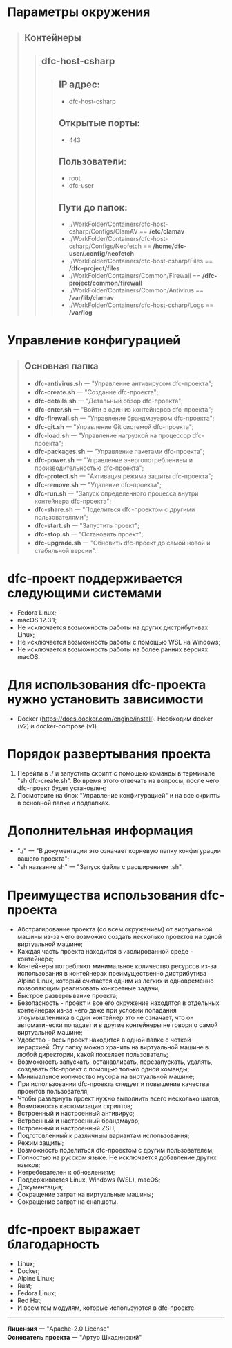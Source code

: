 # Параметры окружения  
> ## Контейнеры  
>> ## dfc-host-csharp  
>>> ## IP адрес:  
>>> - dfc-host-csharp  
>>> ## Открытые порты:   
>>> - 443  
>>> ## Пользователи:  
>>> - root  
>>> - dfc-user  
>>> ## Пути до папок:  
>>> - ./WorkFolder/Containers/dfc-host-csharp/Configs/ClamAV == **/etc/clamav**  
>>> - ./WorkFolder/Containers/dfc-host-csharp/Configs/Neofetch == **/home/dfc-user/.config/neofetch**  
>>> - ./WorkFolder/Containers/dfc-host-csharp/Files == **/dfc-project/files**  
>>> - ./WorkFolder/Containers/Common/Firewall == **/dfc-project/common/firewall**  
>>> - ./WorkFolder/Containers/Common/Antivirus == **/var/lib/clamav**  
>>> - ./WorkFolder/Containers/dfc-host-csharp/Logs == **/var/log**  

# Управление конфигурацией
> ## Основная папка
> - **dfc-antivirus.sh** ⼀ "Управление антивирусом dfc-проекта";  
> - **dfc-create.sh** ⼀ "Создание dfc-проекта";  
> - **dfc-details.sh** ⼀ "Детальный обзор dfc-проекта";  
> - **dfc-enter.sh** ⼀ "Войти в один из контейнеров dfc-проекта";  
> - **dfc-firewall.sh** ⼀ "Управление брандмауэром dfc-проекта";  
> - **dfc-git.sh** ⼀ "Управление Git системой dfc-проекта";  
> - **dfc-load.sh** ⼀ "Управление нагрузкой на процессор dfc-проекта";  
> - **dfc-packages.sh** ⼀ "Управление пакетами dfc-проекта";  
> - **dfc-power.sh** ⼀ "Управление энергопотреблением и производительностью dfc-проекта";  
> - **dfc-protect.sh** ⼀ "Активация режима защиты dfc-проекта";  
> - **dfc-remove.sh** ⼀ "Удаление dfc-проекта";  
> - **dfc-run.sh** ⼀ "Запуск определенного процесса внутри контейнера dfc-проекта";  
> - **dfc-share.sh** ⼀ "Поделиться dfc-проектом с другими пользователями";  
> - **dfc-start.sh** ⼀ "Запустить проект";  
> - **dfc-stop.sh** ⼀ "Остановить проект";  
> - **dfc-upgrade.sh** ⼀ "Обновить dfc-проект до самой новой и стабильной версии".  

# dfc-проект поддерживается следующими системами
- Fedora Linux;
- macOS 12.3.1;
- Не исключается возможность работы на других дистрибутивах Linux;
- Не исключается возможность работы с помощью WSL на Windows;
- Не исключается возможность работы на более ранних версиях macOS.

# Для использования dfc-проекта нужно установить зависимости
- Docker (https://docs.docker.com/engine/install). Необходим docker (v2) и docker-compose (v1).

# Порядок развертывания проекта
1. Перейти в ./ и запустить скрипт с помощью команды в терминале "sh dfc-create.sh". Во время этого отвечать на вопросы, после чего dfc-проект будет установлен;
2. Посмотрите на блок "Управление конфигурацией" и на все скрипты в основной папке и подпапках.

# Дополнительная информация
- "./" ⼀ "В документации это означает корневую папку конфигурации вашего проекта";  
- "sh название.sh" ⼀ "Запуск файла с расширением .sh".  

# Преимущества использования dfc-проекта
- Абстрагирование проекта (со всем окружением) от виртуальной машины из-за чего возможно создать несколько проектов на одной виртуальной машине;
- Каждая часть проекта находится в изолированной среде - контейнере;
- Контейнеры потребляют минимальное количество ресурсов из-за использования в контейнерах преимущественно дистрибутива Alpine Linux, который считается одним из легких и одновременно позволяющим реализовать конкретные задачи;
- Быстрое развертывание проекта;
- Безопасность - проект и все его окружение находятся в отдельных контейнерах из-за чего даже при условии попадания злоумышленника в один контейнер это не означает, что он автоматически попадает и в другие контейнеры не говоря о самой виртуальной машине;
- Удобство - весь проект находится в одной папке с четкой иерархией. Эту папку можно хранить на виртуальной машине в любой директории, какой пожелает пользователь;
- Возможность запускать, останавливать, перезапускать, удалять, создавать dfc-проект с помощью только одной команды;
- Минимальное количество мусора на виртуальной машине;
- При использовании dfc-проекта следует и повышение качества проектов пользователя;
- Чтобы развернуть проект нужно выполнить всего несколько шагов;
- Возможность кастомизации скриптов;
- Встроенный и настроенный антивирус;
- Встроенный и настроенный брандмауэр;
- Встроенный и настроенный ZSH;
- Подготовленный к различным вариантам использования;
- Режим защиты;
- Возможность поделиться dfc-проектом с другим пользователем;
- Полностью на русском языке. Не исключается добавление других языков;
- Нетребователен к обновлениям;
- Поддерживается Linux, Windows (WSL), macOS;
- Документация;
- Сокращение затрат на виртуальные машины;
- Сокращение затрат на снапшоты.

# dfc-проект выражает благодарность
- Linux;
- Docker;
- Alpine Linux;
- Rust;
- Fedora Linux;
- Red Hat;
- И всем тем модулям, которые используются в dfc-проекте.

---

**Лицензия** ⼀ "Apache-2.0 License"  
**Основатель проекта** ⼀ "Артур Шкадинский"